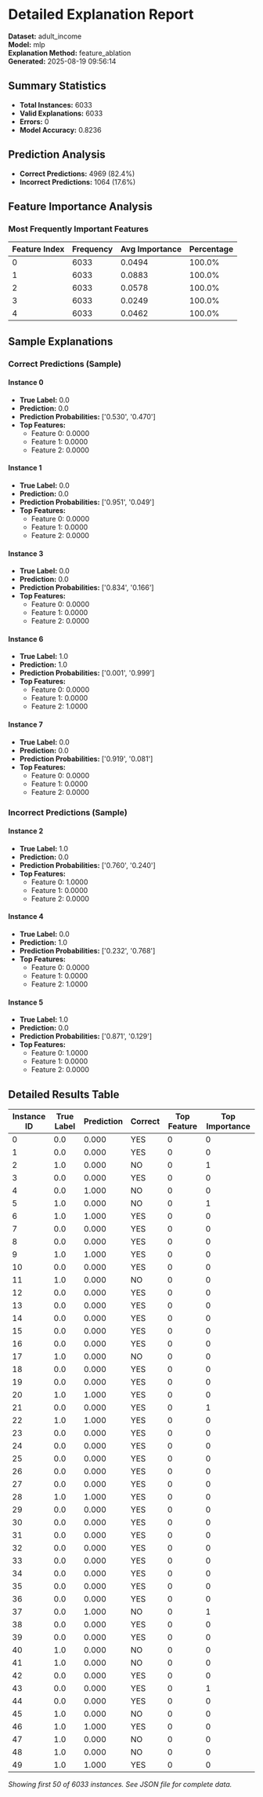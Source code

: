 # Detailed Explanation Report

**Dataset:** adult_income  
**Model:** mlp  
**Explanation Method:** feature_ablation  
**Generated:** 2025-08-19 09:56:14  

## Summary Statistics

- **Total Instances:** 6033
- **Valid Explanations:** 6033
- **Errors:** 0
- **Model Accuracy:** 0.8236

## Prediction Analysis

- **Correct Predictions:** 4969 (82.4%)
- **Incorrect Predictions:** 1064 (17.6%)

## Feature Importance Analysis

### Most Frequently Important Features

| Feature Index | Frequency | Avg Importance | Percentage |
|---------------|-----------|----------------|------------|
| 0 | 6033 | 0.0494 | 100.0% |
| 1 | 6033 | 0.0883 | 100.0% |
| 2 | 6033 | 0.0578 | 100.0% |
| 3 | 6033 | 0.0249 | 100.0% |
| 4 | 6033 | 0.0462 | 100.0% |

## Sample Explanations

### Correct Predictions (Sample)

#### Instance 0

- **True Label:** 0.0
- **Prediction:** 0.0
- **Prediction Probabilities:** ['0.530', '0.470']
- **Top Features:**
  - Feature 0: 0.0000
  - Feature 1: 0.0000
  - Feature 2: 0.0000

#### Instance 1

- **True Label:** 0.0
- **Prediction:** 0.0
- **Prediction Probabilities:** ['0.951', '0.049']
- **Top Features:**
  - Feature 0: 0.0000
  - Feature 1: 0.0000
  - Feature 2: 0.0000

#### Instance 3

- **True Label:** 0.0
- **Prediction:** 0.0
- **Prediction Probabilities:** ['0.834', '0.166']
- **Top Features:**
  - Feature 0: 0.0000
  - Feature 1: 0.0000
  - Feature 2: 0.0000

#### Instance 6

- **True Label:** 1.0
- **Prediction:** 1.0
- **Prediction Probabilities:** ['0.001', '0.999']
- **Top Features:**
  - Feature 0: 0.0000
  - Feature 1: 0.0000
  - Feature 2: 1.0000

#### Instance 7

- **True Label:** 0.0
- **Prediction:** 0.0
- **Prediction Probabilities:** ['0.919', '0.081']
- **Top Features:**
  - Feature 0: 0.0000
  - Feature 1: 0.0000
  - Feature 2: 0.0000

### Incorrect Predictions (Sample)

#### Instance 2

- **True Label:** 1.0
- **Prediction:** 0.0
- **Prediction Probabilities:** ['0.760', '0.240']
- **Top Features:**
  - Feature 0: 1.0000
  - Feature 1: 0.0000
  - Feature 2: 0.0000

#### Instance 4

- **True Label:** 0.0
- **Prediction:** 1.0
- **Prediction Probabilities:** ['0.232', '0.768']
- **Top Features:**
  - Feature 0: 0.0000
  - Feature 1: 0.0000
  - Feature 2: 1.0000

#### Instance 5

- **True Label:** 1.0
- **Prediction:** 0.0
- **Prediction Probabilities:** ['0.871', '0.129']
- **Top Features:**
  - Feature 0: 1.0000
  - Feature 1: 0.0000
  - Feature 2: 0.0000

## Detailed Results Table

| Instance ID | True Label | Prediction | Correct | Top Feature | Top Importance |
|-------------|------------|------------|---------|-------------|----------------|
| 0 | 0.0 | 0.000 | YES | 0 | 0 |
| 1 | 0.0 | 0.000 | YES | 0 | 0 |
| 2 | 1.0 | 0.000 | NO | 0 | 1 |
| 3 | 0.0 | 0.000 | YES | 0 | 0 |
| 4 | 0.0 | 1.000 | NO | 0 | 0 |
| 5 | 1.0 | 0.000 | NO | 0 | 1 |
| 6 | 1.0 | 1.000 | YES | 0 | 0 |
| 7 | 0.0 | 0.000 | YES | 0 | 0 |
| 8 | 0.0 | 0.000 | YES | 0 | 0 |
| 9 | 1.0 | 1.000 | YES | 0 | 0 |
| 10 | 0.0 | 0.000 | YES | 0 | 0 |
| 11 | 1.0 | 0.000 | NO | 0 | 0 |
| 12 | 0.0 | 0.000 | YES | 0 | 0 |
| 13 | 0.0 | 0.000 | YES | 0 | 0 |
| 14 | 0.0 | 0.000 | YES | 0 | 0 |
| 15 | 0.0 | 0.000 | YES | 0 | 0 |
| 16 | 0.0 | 0.000 | YES | 0 | 0 |
| 17 | 1.0 | 0.000 | NO | 0 | 0 |
| 18 | 0.0 | 0.000 | YES | 0 | 0 |
| 19 | 0.0 | 0.000 | YES | 0 | 0 |
| 20 | 1.0 | 1.000 | YES | 0 | 0 |
| 21 | 0.0 | 0.000 | YES | 0 | 1 |
| 22 | 1.0 | 1.000 | YES | 0 | 0 |
| 23 | 0.0 | 0.000 | YES | 0 | 0 |
| 24 | 0.0 | 0.000 | YES | 0 | 0 |
| 25 | 0.0 | 0.000 | YES | 0 | 0 |
| 26 | 0.0 | 0.000 | YES | 0 | 0 |
| 27 | 0.0 | 0.000 | YES | 0 | 0 |
| 28 | 1.0 | 1.000 | YES | 0 | 0 |
| 29 | 0.0 | 0.000 | YES | 0 | 0 |
| 30 | 0.0 | 0.000 | YES | 0 | 0 |
| 31 | 0.0 | 0.000 | YES | 0 | 0 |
| 32 | 0.0 | 0.000 | YES | 0 | 0 |
| 33 | 0.0 | 0.000 | YES | 0 | 0 |
| 34 | 0.0 | 0.000 | YES | 0 | 0 |
| 35 | 0.0 | 0.000 | YES | 0 | 0 |
| 36 | 0.0 | 0.000 | YES | 0 | 0 |
| 37 | 0.0 | 1.000 | NO | 0 | 1 |
| 38 | 0.0 | 0.000 | YES | 0 | 0 |
| 39 | 0.0 | 0.000 | YES | 0 | 0 |
| 40 | 1.0 | 0.000 | NO | 0 | 0 |
| 41 | 1.0 | 0.000 | NO | 0 | 0 |
| 42 | 0.0 | 0.000 | YES | 0 | 0 |
| 43 | 0.0 | 0.000 | YES | 0 | 1 |
| 44 | 0.0 | 0.000 | YES | 0 | 0 |
| 45 | 1.0 | 0.000 | NO | 0 | 0 |
| 46 | 1.0 | 1.000 | YES | 0 | 0 |
| 47 | 1.0 | 0.000 | NO | 0 | 0 |
| 48 | 1.0 | 0.000 | NO | 0 | 0 |
| 49 | 1.0 | 1.000 | YES | 0 | 0 |

*Showing first 50 of 6033 instances. See JSON file for complete data.*
